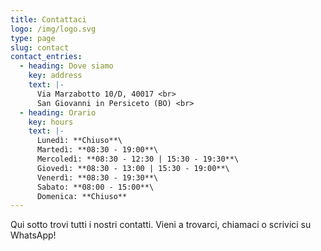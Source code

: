 ```yaml
---
title: Contattaci
logo: /img/logo.svg
type: page
slug: contact
contact_entries:
  - heading: Dove siamo
    key: address
    text: |-
      Via Marzabotto 10/D, 40017 <br>
      San Giovanni in Persiceto (BO) <br>
  - heading: Orario
    key: hours
    text: |-
      Lunedì: **Chiuso**\
      Martedì: **08:30 - 19:00**\
      Mercoledì: **08:30 - 12:30 | 15:30 - 19:30**\
      Giovedì: **08:30 - 13:00 | 15:30 - 19:00**\
      Venerdì: **08:30 - 19:30**\
      Sabato: **08:00 - 15:00**\
      Domenica: **Chiuso**
---
```

Qui sotto trovi tutti i nostri contatti. Vieni a trovarci, chiamaci o scrivici su WhatsApp!